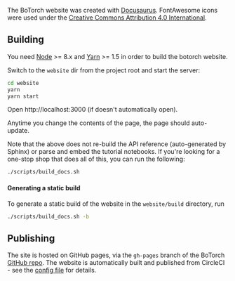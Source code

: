 The BoTorch website was created with [Docusaurus](https://docusaurus.io/).
FontAwesome icons were used under the
[Creative Commons Attribution 4.0 International](https://fontawesome.com/license).

## Building

You need [Node](https://nodejs.org/en/) >= 8.x and
[Yarn](https://yarnpkg.com/en/) >= 1.5 in order to build the botorch website.

Switch to the `website` dir from the project root and start the server:
```bash
cd website
yarn
yarn start
```

Open http://localhost:3000 (if doesn't automatically open).

Anytime you change the contents of the page, the page should auto-update.

Note that the above does not re-build the API reference (auto-generated by
Sphinx) or parse and embed the tutorial notebooks. If you're looking for a
one-stop shop that does all of this, you can run the following:
```bash
./scripts/build_docs.sh
```

#### Generating a static build

To generate a static build of the website in the `website/build` directory, run
```bash
./scripts/build_docs.sh -b
```

## Publishing

The site is hosted on GitHub pages, via the `gh-pages` branch of the BoTorch
[GitHub repo](https://github.com/pytorch/botorch/tree/gh-pages).
The website is automatically built and published from CircleCI - see the
[config file](https://github.com/pytorch/botorch/blob/master/.circleci/config.yml)
for details.
